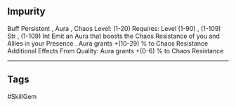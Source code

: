 ## Impurity
Buff
Persistent , Aura , Chaos
Level: (1-20)
Requires: Level (1-90) , (1-109) Str , (1-109) Int
Emit an Aura that boosts the Chaos Resistance of you and Allies in your Presence .
Aura grants +(10-29) % to Chaos Resistance
Additional Effects From Quality:
Aura grants +(0-6) % to Chaos Resistance

---
## Tags
#SkillGem
